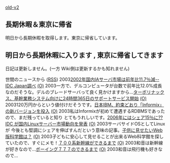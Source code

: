 [old-v2](ig030324-orig.html)

## 長期休暇＆東京に帰省

明日から長期休暇を取得します。東京に帰省しています。






## 明日から長期休暇に入ります , 東京に帰省してきます


日記は更新しません。(一方 Wiki側は更新するかも知れません)



世間のニュースから ([RSS](ig030324-news.xml)) 2003[2002年国内IAサーバ市場は前年比11.7％減--IDC Japan調べ](http://www.zdnet.co.jp/enterprise/0303/19/epn14.html) [(O)](http://www.zdnet.co.jp/enterprise/0303/19/epn14.html) 2003一方で、デルコンピュータが台数で前年比12.0%成長なのだそうな。デルのブレードサーバって良く見かけますから…[ターボリナックス、基幹業務システム向けに24時間365日のサポートサービス開始](http://biztech.nikkeibp.co.jp/wcs/leaf/CID/onair/biztech/comp/235380) [(O)](http://biztech.nikkeibp.co.jp/wcs/leaf/CID/onair/biztech/comp/235380) 2003120万円からという値付けだそうです。[日本IBM、約束どおり「Informix」の新バージョンを投入](http://www.zdnet.co.jp/enterprise/0303/12/epn20.html) [(O)](http://www.zdnet.co.jp/enterprise/0303/12/epn20.html) 2003私はInformixが初めて遭遇するRDBMSであったので、まだ残っていると知り とてもうれしいです。[2006年にはシェア15％に??IDC が国内Linuxサーバー市場動向を発表](http://japan.internet.com/linuxtoday/20030319/5.html) [(O)](http://japan.internet.com/linuxtoday/20030319/5.html) 2003サーバサイドOSとしてLinuxが 今後とも堅調にシェアを伸ばすんだという意味の記事。[子供に見せたいWeb版科学館は？](http://slashdot.jp/article.pl?sid=03/03/22/1344234&topic=27) [(O)](http://slashdot.jp/article.pl?sid=03/03/22/1344234&topic=27) 2003子どもに安心して見せることが出来るWeb科学館を探していたので、すぐにメモ！[７００系新幹線ができるまで](http://sc-smn.jst.go.jp/8/bangumi.asp?i_series_code=B010602&i_renban_code=004) [(O)](http://sc-smn.jst.go.jp/8/bangumi.asp?i_series_code=B010602&i_renban_code=004) 2003和音は新幹線が好きなので…[ボーイング７７７のできるまで](http://sc-smn.jst.go.jp/8/bangumi.asp?i_series_code=B990602&i_renban_code=001) [(O)](http://sc-smn.jst.go.jp/8/bangumi.asp?i_series_code=B990602&i_renban_code=001) 2003和音は飛行機も好きなので…